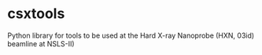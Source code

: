 csxtools
========
Python library for tools to be used at the Hard X-ray Nanoprobe (HXN, 03id) 
beamline at NSLS-II)
